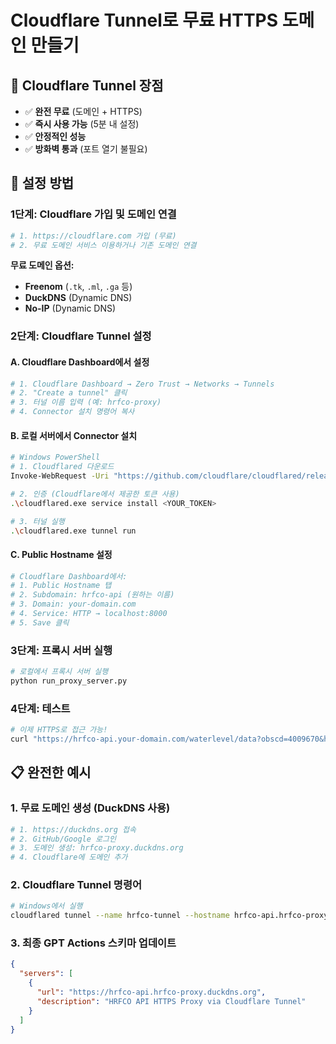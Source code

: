 # Cloudflare Tunnel로 무료 HTTPS 도메인 만들기

## 🌟 **Cloudflare Tunnel 장점**
- ✅ **완전 무료** (도메인 + HTTPS)
- ✅ **즉시 사용 가능** (5분 내 설정)
- ✅ **안정적인 성능**
- ✅ **방화벽 통과** (포트 열기 불필요)

## 🚀 **설정 방법**

### 1단계: Cloudflare 가입 및 도메인 연결
```bash
# 1. https://cloudflare.com 가입 (무료)
# 2. 무료 도메인 서비스 이용하거나 기존 도메인 연결
```

**무료 도메인 옵션:**
- **Freenom** (`.tk`, `.ml`, `.ga` 등)
- **DuckDNS** (Dynamic DNS)
- **No-IP** (Dynamic DNS)

### 2단계: Cloudflare Tunnel 설정

#### A. Cloudflare Dashboard에서 설정
```bash
# 1. Cloudflare Dashboard → Zero Trust → Networks → Tunnels
# 2. "Create a tunnel" 클릭
# 3. 터널 이름 입력 (예: hrfco-proxy)
# 4. Connector 설치 명령어 복사
```

#### B. 로컬 서버에서 Connector 설치
```bash
# Windows PowerShell
# 1. Cloudflared 다운로드
Invoke-WebRequest -Uri "https://github.com/cloudflare/cloudflared/releases/latest/download/cloudflared-windows-amd64.exe" -OutFile "cloudflared.exe"

# 2. 인증 (Cloudflare에서 제공한 토큰 사용)
.\cloudflared.exe service install <YOUR_TOKEN>

# 3. 터널 실행
.\cloudflared.exe tunnel run
```

#### C. Public Hostname 설정
```bash
# Cloudflare Dashboard에서:
# 1. Public Hostname 탭
# 2. Subdomain: hrfco-api (원하는 이름)
# 3. Domain: your-domain.com
# 4. Service: HTTP → localhost:8000
# 5. Save 클릭
```

### 3단계: 프록시 서버 실행
```bash
# 로컬에서 프록시 서버 실행
python run_proxy_server.py
```

### 4단계: 테스트
```bash
# 이제 HTTPS로 접근 가능!
curl "https://hrfco-api.your-domain.com/waterlevel/data?obscd=4009670&hours=24"
```

## 📋 **완전한 예시**

### 1. 무료 도메인 생성 (DuckDNS 사용)
```bash
# 1. https://duckdns.org 접속
# 2. GitHub/Google 로그인
# 3. 도메인 생성: hrfco-proxy.duckdns.org
# 4. Cloudflare에 도메인 추가
```

### 2. Cloudflare Tunnel 명령어
```bash
# Windows에서 실행
cloudflared tunnel --name hrfco-tunnel --hostname hrfco-api.hrfco-proxy.duckdns.org --url http://localhost:8000
```

### 3. 최종 GPT Actions 스키마 업데이트
```json
{
  "servers": [
    {
      "url": "https://hrfco-api.hrfco-proxy.duckdns.org",
      "description": "HRFCO API HTTPS Proxy via Cloudflare Tunnel"
    }
  ]
}
``` 